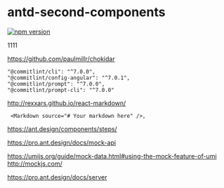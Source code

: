 # antd-second-components


[![npm version](http://img.shields.io/npm/v/@groceristar/antd-second-component.svg?style=flat)](https://npmjs.org/package/@groceristar/antd-second-component "View this project on npm")

1111

https://github.com/paulmillr/chokidar

```
"@commitlint/cli": "^7.0.0",
"@commitlint/config-angular": "^7.0.1",
"@commitlint/prompt": "^7.0.0",
"@commitlint/prompt-cli": "^7.0.0"
```

http://rexxars.github.io/react-markdown/
```var Markdown = require('react-markdown');
 <Markdown source="# Your markdown here" />,
```

 https://ant.design/components/steps/


 https://pro.ant.design/docs/mock-api

 https://umijs.org/guide/mock-data.html#using-the-mock-feature-of-umi
 http://mockjs.com/

 https://pro.ant.design/docs/server
